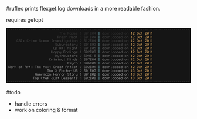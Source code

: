#ruflex
prints flexget.log downloads in a more readable fashion.

requires getopt

![screenshot](https://github.com/sonkei/ruflex/blob/master/ss.png?raw=true)

#todo
* handle errors
* work on coloring & format


